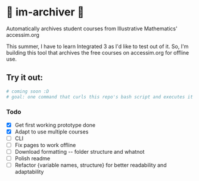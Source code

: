 # 📜 im-archiver 🧮
Automatically archives student courses from Illustrative Mathematics' accessim.org

This summer, I have to learn Integrated 3 as I'd like to test out of it. So, I'm building this tool that archives the free courses on accessim.org for offline use.

## Try it out:
```bash
# coming soon :D
# goal: one command that curls this repo's bash script and executes it so you don't need to download anything
```

### Todo
- [x] Get first working prototype done
- [x] Adapt to use multiple courses
- [ ] CLI
- [ ] Fix pages to work offline
- [ ] Download formatting -- folder structure and whatnot
- [ ] Polish readme
- [ ] Refactor {variable names, structure} for better readability and adaptability